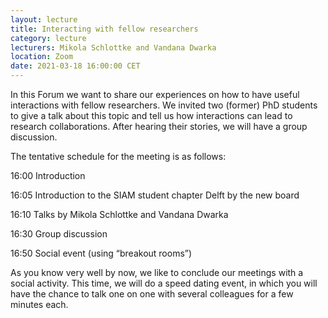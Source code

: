 ```yaml
---
layout: lecture
title: Interacting with fellow researchers
category: lecture
lecturers: Mikola Schlottke and Vandana Dwarka
location: Zoom
date: 2021-03-18 16:00:00 CET
---
```


In this Forum we want to share our experiences on how to have useful interactions with fellow researchers. We invited two (former) PhD students to give a talk about this topic and tell us how interactions can lead to research collaborations. After hearing their stories, we will have a group discussion.

The tentative schedule for the meeting is as follows:

16:00 Introduction

16:05 Introduction to the SIAM student chapter Delft by the new board

16:10 Talks by Mikola Schlottke and Vandana Dwarka

16:30 Group discussion

16:50 Social event (using “breakout rooms”)

As you know very well by now, we like to conclude our meetings with a social activity. This time, we will do a speed dating event, in which you will have the chance to talk one on one with several colleagues for a few minutes each.